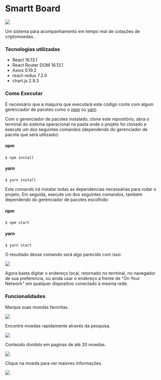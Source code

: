 # Smartt Board


![](https://i.imgur.com/lo5XHxs.png)

 Um sistema para acompanhamento em tempo real de cotações de criptomoedas. 

### Tecnologias utilizadas
- React 16.13.1
- React Router DOM 16.13.1
- Axios 0.19.2
- react-redux 7.2.0
- chart.js 2.9.3

### Como Executar 
É necessário que a máquina que executará este código conte com algum gerenciador de pacotes como o [npm](https://www.npmjs.com/) ou [yarn](https://yarnpkg.com/)

Com o gerenciador de pacotes instalado, clone este repositório, abra o terminal do sistema operacional na pasta onde o projeto foi clonado e execute um dos seguintes comandos (dependendo do gerenciador de pacote que será utilizado): 

##### npm
`$ npm install`

##### yarn
`$ yarn install`

Este comando irá instalar todas as dependencias necessárias para rodar o projeto. Em seguida, execute um dos seguintes comandos, também dependendo do gerenciador de pacotes escolhido: 

##### npm
`$ npm start`

##### yarn
`$ yarn start`

O resultado desse comando será algo parecido com isso: 

![](https://i.imgur.com/BMGtiKj.png)

Agora basta digitar o endereço local, retornado no terminal, no navegador de sua preferencia, ou ainda usar o endereço a frente de "On Your Network" em qualquer dispositivo conectado à mesma rede.


### Funcionalidades

Marque suas moedas favoritas.

![](https://media.giphy.com/media/hv4Euz8F3bRlIWBV66/giphy.gif)

Encontre moedas rapidamente através da pesquisa.

![](https://media.giphy.com/media/VEV2pHenGdlymtniwV/giphy.gif)

Conteúdo dividido em paginas de até 20 moedas.

![](https://media.giphy.com/media/W50tK2zuPZovzUdKRf/giphy.gif)

Clique na moeda para ver maiores informações.

![](https://media.giphy.com/media/daUgeu4UJdnwQaKOit/giphy.gif)